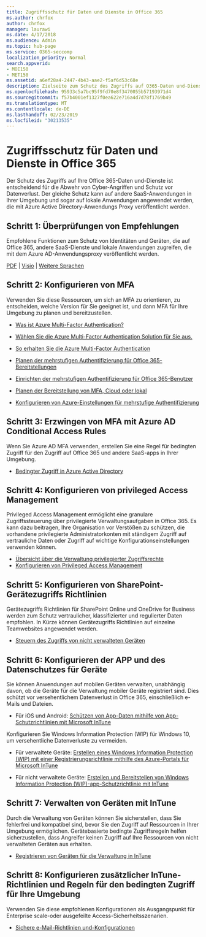 ```yaml
---
title: Zugriffsschutz für Daten und Dienste in Office 365
ms.author: chrfox
author: chrfox
manager: laurawi
ms.date: 4/17/2018
ms.audience: Admin
ms.topic: hub-page
ms.service: O365-seccomp
localization_priority: Normal
search.appverid:
- MOE150
- MET150
ms.assetid: a6ef28a4-2447-4b43-aae2-f5af6d53c68e
description: Zielseite zum Schutz des Zugriffs auf O365-Daten und-Dienste
ms.openlocfilehash: 95933c5a7bc95f9fd70e8f3470055b57193971d4
ms.sourcegitcommit: f57b4001ef1327f0ea622e716a4d7d78f1769b49
ms.translationtype: MT
ms.contentlocale: de-DE
ms.lasthandoff: 02/23/2019
ms.locfileid: "30213535"
---
```

# <a name="protect-access-to-data-and-services-in-office-365"></a>Zugriffsschutz für Daten und Dienste in Office 365

Der Schutz des Zugriffs auf Ihre Office 365-Daten und-Dienste ist entscheidend für die Abwehr von Cyber-Angriffen und Schutz vor Datenverlust. Der gleiche Schutz kann auf andere SaaS-Anwendungen in Ihrer Umgebung und sogar auf lokale Anwendungen angewendet werden, die mit Azure Active Directory-Anwendungs Proxy veröffentlicht werden.
  
## <a name="step-1-review-recommendations"></a>Schritt 1: Überprüfungen von Empfehlungen

Empfohlene Funktionen zum Schutz von Identitäten und Geräten, die auf Office 365, andere SaaS-Dienste und lokale Anwendungen zugreifen, die mit dem Azure AD-Anwendungsproxy veröffentlicht werden.
  
[PDF](https://go.microsoft.com/fwlink/p/?linkid=841656) | [Visio](https://go.microsoft.com/fwlink/p/?linkid=841657) | [Weitere Sprachen](https://www.microsoft.com/download/details.aspx?id=55032)
  
## <a name="step-2-configure-mfa"></a>Schritt 2: Konfigurieren von MFA

Verwenden Sie diese Ressourcen, um sich an MFA zu orientieren, zu entscheiden, welche Version für Sie geeignet ist, und dann MFA für Ihre Umgebung zu planen und bereitzustellen.
  
- [Was ist Azure Multi-Factor Authentication?](https://docs.microsoft.com/azure/multi-factor-authentication/multi-factor-authentication)
    
- [Wählen Sie die Azure Multi-Factor Authentication Solution für Sie aus.](https://docs.microsoft.com/azure/multi-factor-authentication/multi-factor-authentication-get-started)
    
- [So erhalten Sie die Azure Multi-Factor Authentication](https://docs.microsoft.com/azure/multi-factor-authentication/multi-factor-authentication-versions-plans)
    
- [Planen der mehrstufigen Authentifizierung für Office 365-Bereitstellungen](https://support.office.com/article/043807b2-21db-4d5c-b430-c8a6dee0e6ba)
    
- [Einrichten der mehrstufigen Authentifizierung für Office 365-Benutzer](https://support.office.com/article/8f0454b2-f51a-4d9c-bcde-2c48e41621c6)
    
- [Planen der Bereitstellung von MFA, Cloud oder lokal](https://docs.microsoft.com/azure/multi-factor-authentication/multi-factor-authentication-get-started)
    
- [Konfigurieren von Azure-Einstellungen für mehrstufige Authentifizierung](https://docs.microsoft.com/azure/multi-factor-authentication/multi-factor-authentication-whats-next)
    
## <a name="step-3-enforce-mfa-with-azure-ad-conditional-access-rules"></a>Schritt 3: Erzwingen von MFA mit Azure AD Conditional Access Rules

Wenn Sie Azure AD MFA verwenden, erstellen Sie eine Regel für bedingten Zugriff für den Zugriff auf Office 365 und andere SaaS-apps in Ihrer Umgebung.
  
- [Bedingter Zugriff in Azure Active Directory](https://docs.microsoft.com/azure/active-directory/active-directory-conditional-access-azure-portal)
    
## <a name="step-4-configure-privileged-access-management"></a>Schritt 4: Konfigurieren von privileged Access Management

Privileged Access Management ermöglicht eine granulare Zugriffssteuerung über privilegierte Verwaltungsaufgaben in Office 365.  Es kann dazu beitragen, Ihre Organisation vor Verstößen zu schützen, die vorhandene privilegierte Administratorkonten mit ständigem Zugriff auf vertrauliche Daten oder Zugriff auf wichtige Konfigurationseinstellungen verwenden können.

- [Übersicht über die Verwaltung privilegierter Zugriffsrechte](privileged-access-management-overview.md)
- [Konfigurieren von Privileged Access Management](privileged-access-management-configuration.md)

## <a name="step-5-configure-sharepoint-device-access-policies"></a>Schritt 5: Konfigurieren von SharePoint-Gerätezugriffs Richtlinien

Gerätezugriffs Richtlinien für SharePoint Online und OneDrive for Business werden zum Schutz vertraulicher, klassifizierter und regulierter Daten empfohlen. In Kürze können Gerätezugriffs Richtlinien auf einzelne Teamwebsites angewendet werden.
  
- [Steuern des Zugriffs von nicht verwalteten Geräten](https://support.office.com/article/Control-access-from-unmanaged-devices-5ae550c4-bd20-4257-847b-5c20fb053622?ui=en-US&amp;rs=en-US&amp;ad=US)
    
## <a name="step-6-configure-app-and-data-protection-for-devices"></a>Schritt 6: Konfigurieren der APP und des Datenschutzes für Geräte

Sie können Anwendungen auf mobilen Geräten verwalten, unabhängig davon, ob die Geräte für die Verwaltung mobiler Geräte registriert sind. Dies schützt vor versehentlichem Datenverlust in Office 365, einschließlich e-Mails und Dateien.
  
- Für iOS und Android: [Schützen von App-Daten mithilfe von App-Schutzrichtlinien mit Microsoft InTune](https://docs.microsoft.com/intune-classic/deploy-use/protect-app-data-using-mobile-app-management-policies-with-microsoft-intune)
    
Konfigurieren Sie Windows Information Protection (WIP) für Windows 10, um versehentliche Datenverluste zu vermeiden.
  
- Für verwaltete Geräte: [Erstellen eines Windows Information Protection (WIP) mit einer Registrierungsrichtlinie mithilfe des Azure-Portals für Microsoft InTune](https://docs.microsoft.com/windows/threat-protection/windows-information-protection/create-wip-policy-using-intune-azure)
    
- Für nicht verwaltete Geräte: [Erstellen und Bereitstellen von Windows Information Protection (WIP)-app-Schutzrichtlinie mit InTune](https://docs.microsoft.com/intune/windows-information-protection-policy-create)
    
## <a name="step-7-manage-devices-with-intune"></a>Schritt 7: Verwalten von Geräten mit InTune

Durch die Verwaltung von Geräten können Sie sicherstellen, dass Sie fehlerfrei und kompatibel sind, bevor Sie den Zugriff auf Ressourcen in Ihrer Umgebung ermöglichen. Gerätebasierte bedingte Zugriffsregeln helfen sicherzustellen, dass Angreifer keinen Zugriff auf Ihre Ressourcen von nicht verwalteten Geräten aus erhalten.
  
- [Registrieren von Geräten für die Verwaltung in InTune](https://docs.microsoft.com/intune-classic/deploy-use/enroll-devices-in-microsoft-intune)
    
## <a name="step-8-configure-additional-intune-policies-and-conditional-access-rules-for-your-environment"></a>Schritt 8: Konfigurieren zusätzlicher InTune-Richtlinien und Regeln für den bedingten Zugriff für Ihre Umgebung

Verwenden Sie diese empfohlenen Konfigurationen als Ausgangspunkt für Enterprise scale-oder ausgefeilte Access-Sicherheitsszenarien.
  
- [Sichere e-Mail-Richtlinien und-Konfigurationen](https://docs.microsoft.com/azure/active-directory/secure-email-introduction)
    

